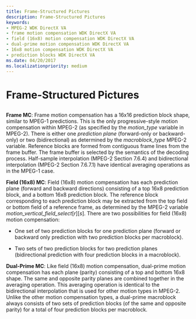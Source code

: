 ```yaml
---
title: Frame-Structured Pictures
description: Frame-Structured Pictures
keywords:
- MPEG-2 WDK DirectX VA
- frame motion compensation WDK DirectX VA
- field (16x8) motion compensation WDK DirectX VA
- dual-prime motion compensation WDK DirectX VA
- 16x8 motion compensation WDK DirectX VA
- prediction blocks WDK DirectX VA
ms.date: 04/20/2017
ms.localizationpriority: medium
---
```


# Frame-Structured Pictures


## <span id="ddk_frame_structured_pictures_gg"></span><span id="DDK_FRAME_STRUCTURED_PICTURES_GG"></span>


**Frame MC**: Frame motion compensation has a 16x16 prediction block shape, similar to MPEG-1 predictions. This is the only progressive-style motion compensation within MPEG-2 (as specified by the *motion\_type* variable in MPEG-2). There is either one *prediction plane* (forward-only or backward-only) or two (bidirectional) as determined by the *macroblock\_type* MPEG-2 variable. Reference blocks are formed from contiguous frame lines from the frame buffer. The frame buffer is selected by the semantics of the decoding process. Half-sample interpolation (MPEG-2 Section 7.6.4) and bidirectional interpolation (MPEG-2 Section 7.6.7.1) have identical averaging operations as in the MPEG-1 case.

**Field (16x8) MC**: Field (16x8) motion compensation has each prediction plane (forward and backward directions) consisting of a top 16x8 prediction block, and a bottom 16x8 prediction block. The reference block corresponding to each prediction block may be extracted from the top field or bottom field of a reference frame, as determined by the MPEG-2 variable *motion\_vertical\_field\_select*\[*r*\]\[*s*\]. There are two possibilities for field (16x8) motion compensation:

-   One set of two prediction blocks for one prediction plane (forward or backward only prediction with two prediction blocks per macroblock).

-   Two sets of two prediction blocks for two prediction planes (bidirectional prediction with four prediction blocks in a macroblock).

**Dual-Prime MC**: Like field (16x8) motion compensation, dual-prime motion compensation has each plane (parity) consisting of a top and bottom 16x8 shape. The same and opposite parity planes are combined together in the averaging operation. This averaging operation is identical to the bidirectional interpolation that is used for other motion types in MPEG-2. Unlike the other motion compensation types, a dual-prime macroblock always consists of two sets of prediction blocks (of the same and opposite parity) for a total of four prediction blocks per macroblock.

 

 





